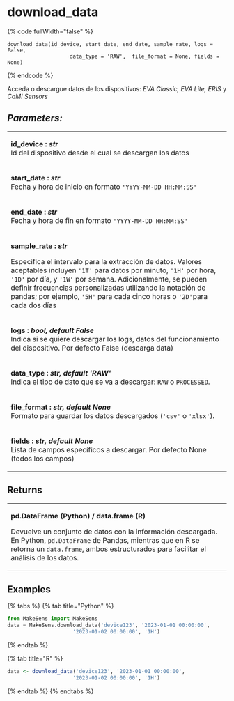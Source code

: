 # download\_data

{% code fullWidth="false" %}
```
download_data(id_device, start_date, end_date, sample_rate, logs = False,
                    data_type = 'RAW',  file_format = None, fields = None)
```
{% endcode %}

Acceda o descargue datos de los dispositivos: _EVA Classic, EVA Lite, ERIS_ y _CaMI Sensors_

## _Parameters:_

|                                                                                                                                                                                                                                                                                                                                                                                                                                                                                                   |
| ------------------------------------------------------------------------------------------------------------------------------------------------------------------------------------------------------------------------------------------------------------------------------------------------------------------------------------------------------------------------------------------------------------------------------------------------------------------------------------------------- |
| <p><strong>id_device : </strong><em><strong>str</strong></em><br>Id del dispositivo desde el cual se descargan los datos</p>                                                                                                                                                                                                                                                                                                                                                                      |
| <p><strong>start_date : </strong><em><strong>str</strong></em><br>Fecha y hora de inicio en formato <code>'YYYY-MM-DD HH:MM:SS'</code></p>                                                                                                                                                                                                                                                                                                                                                        |
| <p><strong>end_date : </strong><em><strong>str</strong></em><br>Fecha y hora de fin en formato <code>'YYYY-MM-DD HH:MM:SS'</code></p>                                                                                                                                                                                                                                                                                                                                                             |
| <p><strong>sample_rate : </strong><em><strong>str</strong></em></p><p>Especifica el intervalo para la extracción de datos. Valores aceptables incluyen <code>'1T'</code> para              datos por minuto, <code>'1H'</code> por hora, <code>'1D'</code> por día, y <code>'1W'</code> por semana. Adicionalmente, se pueden definir frecuencias personalizadas utilizando la notación de pandas; por ejemplo, <code>'5H'</code> para cada cinco horas o <code>'2D'</code>para cada dos días</p> |
| <p><strong>logs : </strong><em><strong>bool, default False</strong></em><br>Indica si se quiere descargar los logs, datos del funcionamiento del dispositivo. Por defecto False (descarga data)</p>                                                                                                                                                                                                                                                                                               |
| <p><strong>data_type : </strong><em><strong>str, default 'RAW'</strong></em><br>Indica el tipo de dato que se va a descargar: <code>RAW</code> o <code>PROCESSED</code>.</p>                                                                                                                                                                                                                                                                                                                      |
| <p><strong>file_format : </strong><em><strong>str, default None</strong></em><br>Formato para guardar los datos descargados (<code>'csv'</code> o <code>'xlsx'</code>). </p>                                                                                                                                                                                                                                                                                                                      |
| <p><strong>fields : </strong><em><strong>str, default None</strong></em><br>Lista de campos específicos a descargar. Por defecto None (todos los campos)</p>                                                                                                                                                                                                                                                                                                                                      |

## Returns

|                                                                                                                                                                                                                                                                                                         |
| ------------------------------------------------------------------------------------------------------------------------------------------------------------------------------------------------------------------------------------------------------------------------------------------------------- |
| <p><strong>pd.DataFrame (Python) / data.frame (R)</strong></p><p>Devuelve un conjunto de datos con la información descargada. En Python, <code>pd.DataFrame</code> de Pandas, mientras que en R se retorna un <code>data.frame</code>, ambos estructurados para facilitar el análisis de los datos.</p> |

## Examples

{% tabs %}
{% tab title="Python" %}
```python
from MakeSens import MakeSens
data = MakeSens.download_data('device123', '2023-01-01 00:00:00', 
                     '2023-01-02 00:00:00', '1H')
```
{% endtab %}

{% tab title="R" %}
```r
data <- download_data('device123', '2023-01-01 00:00:00', 
                     '2023-01-02 00:00:00', '1H')
```
{% endtab %}
{% endtabs %}

